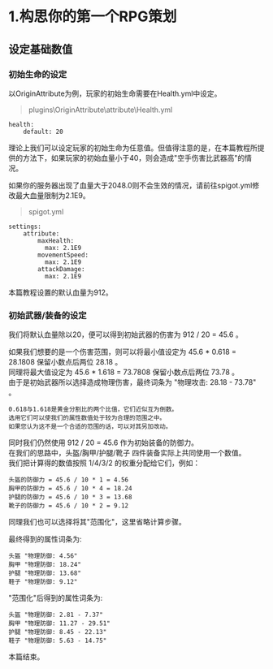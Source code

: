 # 1.构思你的第一个RPG策划
## 设定基础数值
### 初始生命的设定
以OriginAttribute为例，玩家的初始生命需要在Health.yml中设定。
> plugins\OriginAttribute\attribute\Health.yml
    
    health:
        default: 20

理论上我们可以设定玩家的初始生命为任意值。但值得注意的是，在本篇教程所提供的方法下，如果玩家的初始血量小于40，则会造成"空手伤害比武器高"的情况。  

如果你的服务器出现了血量大于2048.0则不会生效的情况，请前往spigot.yml修改最大血量限制为2.1E9。
>spigot.yml

    settings:
        attribute:
            maxHealth:
              max: 2.1E9
            movementSpeed:
              max: 2.1E9
            attackDamage:
              max: 2.1E9

本篇教程设置的默认血量为912。  
### 初始武器/装备的设定
我们将默认血量除以20，便可以得到初始武器的伤害为 912 / 20 = 45.6 。  

如果我们想要的是一个伤害范围，则可以将最小值设定为 45.6 * 0.618 = 28.1808 保留小数点后两位 28.18 。  
同理将最大值设定为 45.6 * 1.618 = 73.7808 保留小数点后两位 73.78 。    
由于是初始武器所以选择造成物理伤害，最终词条为 "物理攻击: 28.18 - 73.78" 。

    0.618与1.618是黄金分割比的两个比值，它们近似互为倒数。
    选用它们可以使我们的属性数值处于较为合理的范围之中。
    如果您认为这不是一个合适的范围的话，可以对其另加改动。

同时我们仍然使用 912 / 20 = 45.6 作为初始装备的防御力。  
在我们的思路中，头盔/胸甲/护腿/靴子 四件装备实际上共同使用一个数值。  
我们把计算得的数值按照 1/4/3/2 的权重分配给它们，例如：
    
    头盔的防御力 = 45.6 / 10 * 1 = 4.56
    胸甲的防御力 = 45.6 / 10 * 4 = 18.24
    护腿的防御力 = 45.6 / 10 * 3 = 13.68
    靴子的防御力 = 45.6 / 10 * 2 = 9.12

同理我们也可以选择将其"范围化"，这里省略计算步骤。

最终得到的属性词条为:

    头盔 "物理防御: 4.56"
    胸甲 "物理防御: 18.24"
    护腿 "物理防御: 13.68"
    鞋子 "物理防御: 9.12"

"范围化"后得到的属性词条为:

    头盔 "物理防御: 2.81 - 7.37"
    胸甲 "物理防御: 11.27 - 29.51"
    护腿 "物理防御: 8.45 - 22.13"
    鞋子 "物理防御: 5.63 - 14.75"

本篇结束。
